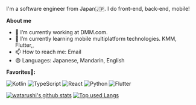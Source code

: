 I'm a software engineer from Japan🇯🇵. I do front-end, back-end, mobile!

**About me**

- 🔭 I’m currently working at DMM.com.
- 🌱 I’m currently learning mobile multiplatform technologies. KMM, Flutter,,
- 📫 How to reach me: Email
- 😄 Languages: Japanese, Mandarin, English


**Favorites🥰:**

![Kotlin](https://img.shields.io/badge/kotlin-%230095D5.svg?style=for-the-badge&logo=kotlin&logoColor=white)
![TypeScript](https://img.shields.io/badge/typescript-%23007ACC.svg?style=for-the-badge&logo=typescript&logoColor=white)
![React](https://img.shields.io/badge/react-%2320232a.svg?style=for-the-badge&logo=react&logoColor=%2361DAFB)
![Python](https://img.shields.io/badge/python-3670A0?style=for-the-badge&logo=python&logoColor=ffdd54)
![Flutter](https://img.shields.io/badge/Flutter-%2302569B.svg?style=for-the-badge&logo=Flutter&logoColor=white)

[![watarushi's github stats](https://github-readme-stats.vercel.app/api?username=watarushi&hide=contribs&count_private=true&show_icons=true&theme=buefy&hide_border=true)](https://github.com/ユーザ名/)
[![Top used Langs](https://github-readme-stats.vercel.app/api/top-langs/?username=watarushi&layout=compact&theme=tokyonight&hide=c,c%2B%2B,shell,Roff,Makefile,css,assembly,jupyter%20notebook&theme=buefy&hide_border=true)](https://github.com/inoue0124/)
